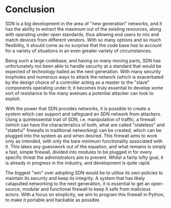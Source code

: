 # Conclusion

SDN is a big development in the area of "new generation" networks, and it has the ability to extract the maximum out of the existing resources, along with operating under open standards, thus allowing end users to mix and match devices from different vendors. With so many options and so much flexibility, it should come as no surprise that the code base has to account for a variety of situations in an even greater variety of circumstances.

Being such a large codebase, and having so many moving parts, SDN has unfortunately not been able to handle security at a standard that would be expected of technology hailed as the next generation. With many security loopholes and numerous ways to attack the network (which is exacerbated by the design choice of a controller acting as a master to the "slave" components operating under it; it becomes truly essential to develop some sort of resistance to the many avenues a potential attacker can look to exploit.

With the power that SDN provides networks, it is possible to create a system which can support and safeguard an SDN network from attackers. Using a quintessential trait of SDN, i.e. manipulation of traffic, a firewall (which can have the characteristics of both, what are called "stateless" and "stateful" firewalls in traditional networking) can be created, which can be plugged into the system as and when desired. This firewall aims to work only as intended, with only the bare minimum functionality associated with it. This takes any guesswork out of the equation, and what remains is simply a fast, simple firewall, divided into modules to be plugged in for every specific threat the administrators aim to prevent. Whilst a fairly lofty goal, it is already in progress in the industry, and development is quite rapid.

The biggest "win" over adopting SDN would be to utilise its own policies to maintain its security and keep its integrity. A system that has likely catapulted networking to the next generation, it is essential to get an open-source, modular and functional firewall to keep it safe from malicious actors. With a focus on simplicity, we aim to program this firewall in Python, to make it portable and hackable as possible.

